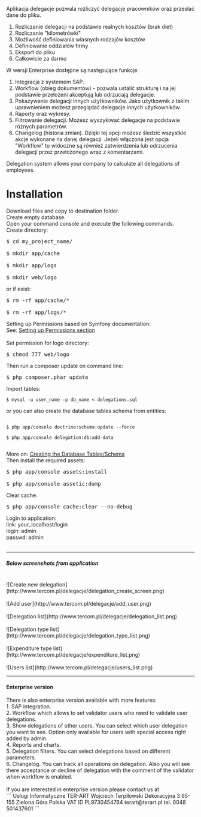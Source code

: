 Aplikacja delegacje pozwala rozliczyć delegacje pracowników oraz przesłać dane do pliku.<br />
1. Rozliczanie delegacji na podstawie realnych kosztów (brak diet)<br />
2. Rozliczanie "kilometrówki"<br />
3. Możliwość definiowania własnych rodzajów kosztów<br />
4. Definiowanie oddziałów firmy<br />
5. Eksport do pliku<br />
6. Całkowicie za darmo<br />

W wersji Enterprise dostępne są następujące funkcje:<br />
1. Integracja z systemem SAP.<br />
2. Workflow (obieg dokumentów) - pozwala ustalić strukturę i na jej podstawie przełożeni akceptują lub odrzucają delegacje.<br />
3. Pokazywanie delegacji innych użytkowników. Jako użytkownik z takim uprawnieniem możesz przeglądać delegacje innych użytkowników.<br />
4. Raporty oraz wykresy.<br />
5. Filtrowanie delegacji. Możesz wyszykiwać delegacje na podstawie różnych parametrów.<br />
6. Changelog (historia zmian). Dzięki tej opcji możesz śledzić wszystkie akcje wykonane na danej delegacji. Jeżeli włączona jest opcja "Workflow" to widoczne są również zatwierdzenia lub odrzucenia delegacji przez przełożonego wraz z komentarzami.<br />

Delegation system allows your company to calculate all delegations of employees.

<h1>Installation</h1>

Download files and copy to destination folder.<br>
Create empty database.<br>
Open your command console and execute the following commands.<br>
Create directory:<br>
<pre>
$ cd my_project_name/<br>
$ mkdir app/cache<br>
$ mkdir app/logs<br>
$ mkdir web/logo</pre>
or if exist:<br>
<pre>
$ rm -rf app/cache/*<br>
$ rm -rf app/logs/*</pre>
Setting up Permissions based on Symfony documentation:<br>
See: <a href="http://symfony.com/doc/current/book/installation.html#checking-symfony-application-configuration-and-setup">Setting up Permissions section</a><br>
<br>Set permission for logo directory:<br>
<pre>
$ chmod 777 web/logo
</pre>
Then run a composer update on command line:
<pre>$ php composer.phar update</pre>
Import tables:<br>
<pre><code>$ mysql -u user_name -p db_name &lt; delegations.sql</code></pre>
or you can also create the database tables schema from entities:<br>
<pre><code>
$ php app/console doctrine:schema:update --force<br>
$ php app/console delegation:db:add-data<br>
</code></pre>
More on: <a href="http://symfony.com/doc/current/book/doctrine.html#creating-the-database-tables-schema">Creating the Database Tables/Schema</a><br>
Then install the required assets:
<pre>
$ php app/console assets:install<br>
$ php app/console assetic:dump
</pre>
Clear cache:<br>
<pre>$ php app/console cache:clear --no-debug</pre>
Login to application:<br>
link: your_localhost/login<br>
login: admin<br>
passwd: admin<br>
<br>
___
<h5>Below screenshots from application</h5><br />
![Create new delegation](http://www.tercom.pl/delegacje/delegation_create_screen.png)<br>
<br>![Add user](http://www.tercom.pl/delegacje/add_user.png)<br>
<br>![Delegation list](http://www.tercom.pl/delegacje/delegation_list.png)<br>
<br>![Delegation type list](http://www.tercom.pl/delegacje/delegation_type_list.png)<br>
<br>![Expenditure type list](http://www.tercom.pl/delegacje/expenditure_list.png)<br>
<br>![Users list](http://www.tercom.pl/delegacje/users_list.png)<br>

***
<h4>Enterprise version</h4>
There is also enterprise version available with more features:<br>
1. SAP integration.<br> 
2. Workflow which allows to set validator users who need to validate user delegations.<br>
3. Show delegations of other users. You can select which user delegation you want to see. Option only available for users with special access right added by admin.<br>
4. Reports and charts.<br>
5. Delegation filters. You can select delegations based on different parameters.<br>
6. Changelog. You can track all operations on delegation. Also you will see there acceptance or decline of delegation with the comment of the validator when workflow is enabled.<br>
<br>
If you are interested in enterprise version please contact us at<br>
```
Usługi Informatyczne TER-ART Wojciech Terpiłowski
Dekoracyjna 3
65-155 Zielona Góra
Polska
VAT ID PL9730454764
terart@terart.pl
tel. 0048 501437601
```
